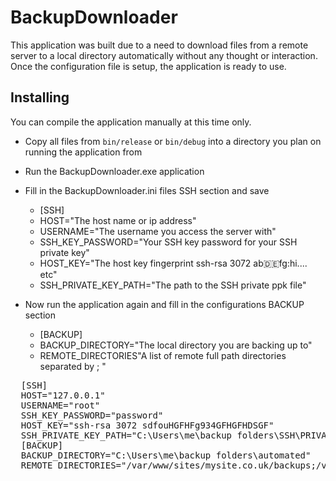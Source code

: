 # BackupDownloader

This application was built due to a need to download files from a remote server to a local directory automatically without any thought or interaction. Once the configuration file is setup, the application is ready to use.

## Installing

You can compile the application manually at this time only. 

- Copy all files from `bin/release` or `bin/debug` into a directory you plan on running the application from
- Run the BackupDownloader.exe application
- Fill in the BackupDownloader.ini files SSH section and save
  - [SSH]
  - HOST="The host name or ip address"
  - USERNAME="The username you access the server with"
  - SSH_KEY_PASSWORD="Your SSH key password for your SSH private key"
  - HOST_KEY="The host key fingerprint ssh-rsa 3072 ab:de:fg:hi.... etc"
  - SSH_PRIVATE_KEY_PATH="The path to the SSH private ppk file"

- Now run the application again and fill in the configurations BACKUP section
  - [BACKUP]
  - BACKUP_DIRECTORY="The local directory you are backing up to"
  - REMOTE_DIRECTORIES"A list of remote full path directories separated by ; "

<pre>
  [SSH]
  HOST="127.0.0.1"
  USERNAME="root"
  SSH_KEY_PASSWORD="password"
  HOST_KEY="ssh-rsa 3072 sdfouHGFHFg934GFHGFHDSGF"
  SSH_PRIVATE_KEY_PATH="C:\Users\me\backup folders\SSH\PRIVATE.ppk"
  [BACKUP]
  BACKUP_DIRECTORY="C:\Users\me\backup folders\automated"
  REMOTE_DIRECTORIES="/var/www/sites/mysite.co.uk/backups;/var/www/sites/mysecondsite.co.uk/backups"
</pre>
